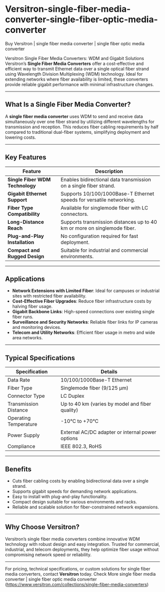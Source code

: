 # Versitron-single-fiber-media-converter-single-fiber-optic-media-converter

Buy Versitron | single fiber media converter | single fiber optic media converter

Versitron Single Fiber Media Converters: WDM and Gigabit Solutions
Versitron’s **Single Fiber Media Converters** offer a cost-effective and efficient way to transmit Ethernet data over a single optical fiber strand using Wavelength Division Multiplexing (WDM) technology. Ideal for extending networks where fiber availability is limited, these converters provide reliable gigabit performance with minimal infrastructure changes.

---

## What Is a Single Fiber Media Converter?

A **single fiber media converter** uses WDM to send and receive data simultaneously over one fiber strand by utilizing different wavelengths for transmission and reception. This reduces fiber cabling requirements by half compared to traditional dual-fiber systems, simplifying deployment and lowering costs.

---

## Key Features

| Feature                         | Description                                                       |
|--------------------------------|-------------------------------------------------------------------|
| **Single Fiber WDM Technology** | Enables bidirectional data transmission on a single fiber strand.|
| **Gigabit Ethernet Support**   | Supports 10/100/1000Base-T Ethernet speeds for versatile networking.|
| **Fiber Type Compatibility**   | Available for singlemode fiber with LC connectors.                |
| **Long-Distance Reach**         | Supports transmission distances up to 40 km or more on singlemode fiber.|
| **Plug-and-Play Installation** | No configuration required for fast deployment.                    |
| **Compact and Rugged Design**  | Suitable for industrial and commercial environments.              |

---

## Applications

- **Network Extensions with Limited Fiber**: Ideal for campuses or industrial sites with restricted fiber availability.  
- **Cost-Effective Fiber Upgrades**: Reduce fiber infrastructure costs by halving fiber usage.  
- **Gigabit Backbone Links**: High-speed connections over existing single fiber runs.  
- **Surveillance and Security Networks**: Reliable fiber links for IP cameras and monitoring devices.  
- **Telecom and Utility Networks**: Efficient fiber usage in metro and wide area networks.

---

## Typical Specifications

| Specification           | Details                                                       |
|-------------------------|---------------------------------------------------------------|
| Data Rate              | 10/100/1000Base-T Ethernet                                   |
| Fiber Type             | Singlemode fiber (9/125 µm)                                   |
| Connector Type         | LC Duplex                                                    |
| Transmission Distance  | Up to 40 km (varies by model and fiber quality)             |
| Operating Temperature  | -10°C to +70°C                                              |
| Power Supply           | External AC/DC adapter or internal power options             |
| Compliance             | IEEE 802.3, RoHS                                             |

---

## Benefits

- Cuts fiber cabling costs by enabling bidirectional data over a single strand.  
- Supports gigabit speeds for demanding network applications.  
- Easy to install with plug-and-play functionality.  
- Compact design suitable for various environments and racks.  
- Reliable and scalable solution for fiber-constrained network expansions.

---

## Why Choose Versitron?

Versitron’s single fiber media converters combine innovative WDM technology with robust design and easy integration. Trusted for commercial, industrial, and telecom deployments, they help optimize fiber usage without compromising network speed or reliability.

---

For pricing, technical specifications, or custom solutions for single fiber media converters, contact **Versitron** today.
Check More single fiber media converter | single fiber optic media converter (https://www.versitron.com/collections/single-fiber-media-converters)
